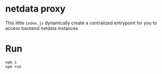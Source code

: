 # netdata proxy

This little `index.js` dynamically create a centralized entrypoint for you to access backend
netdata instances 


# Run

```
npm i 
npm run
```

